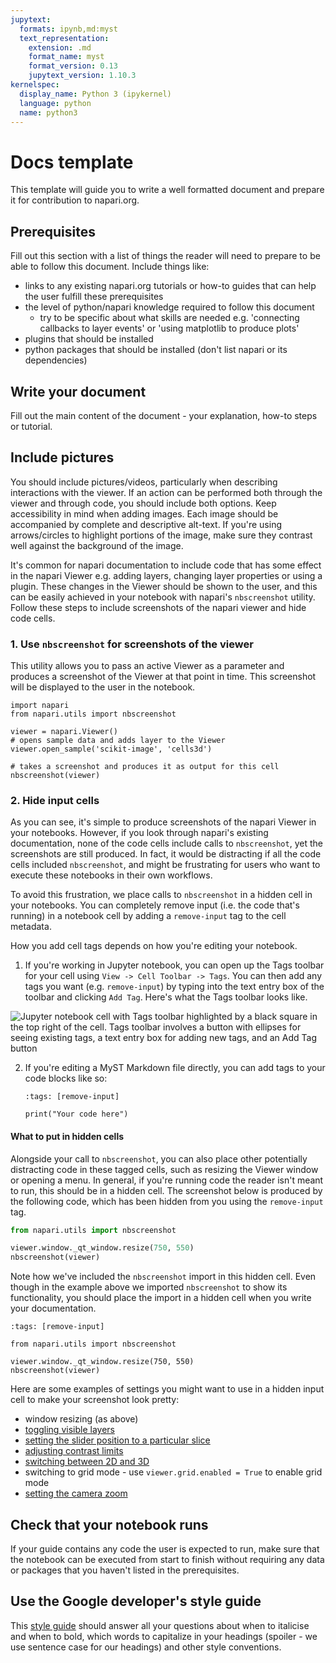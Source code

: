 ```yaml
---
jupytext:
  formats: ipynb,md:myst
  text_representation:
    extension: .md
    format_name: myst
    format_version: 0.13
    jupytext_version: 1.10.3
kernelspec:
  display_name: Python 3 (ipykernel)
  language: python
  name: python3
---
```


# Docs template

This template will guide you to write a well formatted document and prepare it for contribution to napari.org.

## Prerequisites

Fill out this section with a list of things the reader will need to prepare to be able to follow this document.
Include things like:
- links to any existing napari.org tutorials or how-to guides that can help the user fulfill these prerequisites
- the level of python/napari knowledge required to follow this document
    - try to be specific about what skills are needed e.g. 
    'connecting callbacks to layer events' or 'using matplotlib to produce plots'
- plugins that should be installed
- python packages that should be installed (don't list napari or its dependencies)

## Write your document
Fill out the main content of the document - your explanation, how-to steps or tutorial. 

## Include pictures

You should include pictures/videos, particularly when describing interactions with the viewer. If an action can be performed both through the viewer and through code, you should include both options. Keep accessibility in mind when adding images. Each image should be
accompanied by complete and descriptive alt-text. If you're using arrows/circles to highlight portions of the image, make sure
they contrast well against the background of the image.

It's common for napari documentation to include code that has some effect in the napari Viewer e.g. adding layers,
changing layer properties or using a plugin. These changes in the Viewer should be shown to the user, and this can
be easily achieved in your notebook with napari's `nbscreenshot` utility. Follow these steps to include screenshots of the napari viewer and hide code cells.

### 1. Use `nbscreenshot` for screenshots of the viewer

This utility allows you to pass an active Viewer as a parameter and produces a screenshot of the Viewer at that 
point in time. This screenshot will be displayed to the user in the notebook.

```{code-cell} ipython3
import napari
from napari.utils import nbscreenshot

viewer = napari.Viewer()
# opens sample data and adds layer to the Viewer
viewer.open_sample('scikit-image', 'cells3d')

# takes a screenshot and produces it as output for this cell
nbscreenshot(viewer)
```

### 2. Hide input cells

As you can see, it's simple to produce screenshots of the napari Viewer in your notebooks. However, if you look through napari's
existing documentation, none of the code cells include calls to `nbscreenshot`, yet the screenshots are still produced. In fact,
it would be distracting if all the code cells included `nbscreenshot`, and might be frustrating for users who
want to execute these notebooks in their own workflows.

To avoid this frustration, we place calls to `nbscreenshot` in a hidden cell in your notebooks.
You can completely remove input (i.e. the code that's running) in a notebook cell by adding a `remove-input` tag to the cell metadata.

How you add cell tags depends on how you're editing your notebook. 

1. If you're working in Jupyter notebook,
you can open up the Tags toolbar for your cell using `View -> Cell Toolbar -> Tags`. You can then add any tags you want
(e.g. `remove-input`) by typing into the text entry box of the toolbar and clicking `Add Tag`. 
Here's what the Tags toolbar looks like.

![Jupyter notebook cell with Tags toolbar highlighted by a black square in the top right of the cell. Tags toolbar involves a button
with ellipses for seeing existing tags, a text entry box for adding new tags, and an Add Tag button](assets/jupyter_cell_tags.png)

2. If you're editing a MyST Markdown file directly, you can add tags to your code blocks like so:

    ```{code-cell}
    :tags: [remove-input]

    print("Your code here")
    ```

#### What to put in hidden cells

Alongside your call to `nbscreenshot`, you can also place other potentially distracting code in these tagged cells, 
such as resizing the Viewer window or opening a menu. In general, if you're running code the reader isn't meant to run,
this should be in a hidden cell.
The screenshot below is produced by the following code, which has been hidden from you using the `remove-input` tag.

```python
from napari.utils import nbscreenshot

viewer.window._qt_window.resize(750, 550)
nbscreenshot(viewer)
```

Note how we've included the `nbscreenshot` import in this hidden cell. Even though in the
example above we imported `nbscreenshot` to show its functionality, you should place the
import in a hidden cell when you write your documentation.

```{code-cell} ipython3
:tags: [remove-input]

from napari.utils import nbscreenshot

viewer.window._qt_window.resize(750, 550)
nbscreenshot(viewer)
```

Here are some examples of settings you might want to use in a hidden input cell to make your screenshot look pretty:
- window resizing (as above)
- [toggling visible layers](https://napari.org/api/stable/napari.layers.Layer.html#napari.layers.Layer.visible)
- [setting the slider position to a particular slice](https://napari.org/api/stable/napari.components.Dims.html#napari.components.Dims.current_step)
- [adjusting contrast limits](https://napari.org/api/stable/napari.layers.Image.html#napari.layers.Image.contrast_limits)
- [switching between 2D and 3D](https://napari.org/api/stable/napari.components.Dims.html#napari.components.Dims.ndisplay)
- switching to grid mode - use `viewer.grid.enabled = True` to enable grid mode
- [setting the camera zoom](https://napari.org/api/stable/napari.components.Camera.html#napari.components.Camera.zoom)

## Check that your notebook runs

If your guide contains any code the user is expected to run, make sure that the notebook can be executed from start to finish without requiring any data or packages that you haven't listed in the prerequisites.

## Use the Google developer's style guide

This [style guide](https://developers.google.com/style/) should answer all your questions about when to italicise and when to bold, which
words to capitalize in your headings (spoiler - we use sentence case for our headings) and other style conventions.
